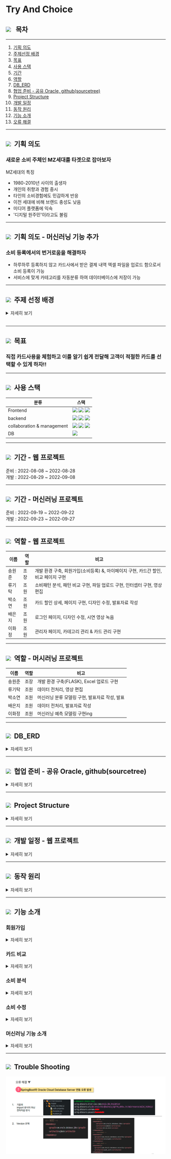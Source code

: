 # Try And Choice
## <img src="https://cdn-icons-png.flaticon.com/512/4394/4394574.png" width="23"> &nbsp; <strong>목차</strong>
---
1. [기획 의도](#b새로운-소비-주체인-mz세대를-타겟으로-잡아보자b)
2. [주제선정 배경](#img-srchttpscdn-icons-pngflaticoncom51228592859734png-width23-nbspstrong주제-선정-배경strong)
3. [목표](#img-srchttpscdn-icons-pngflaticoncom51232143214721png-width23-nbspstrong목표strong)
4. [사용 스택](#img-srchttpscdn-icons-pngflaticoncom512591591576png-width23-nbspstrong기간strong)
5. [기간](#img-srchttpscdn-icons-pngflaticoncom512591591576png-width23-nbspstrong기간strong)
6. [역할](#img-srchttpscdn-icons-pngflaticoncom51265966596902png-width23-nbspstrong역할strong)
7. [DB_ERD](#img-srchttpscdn-icons-pngflaticoncom512689689319png-width23-nbspstrongdberdstrong)
8. [협업 준비 - 공유 Oracle, github(sourcetree)](#img-srchttpscdn-icons-pngflaticoncom512689689319png-width23-nbspstrong협업-준비---공유-oracle-githubsourcetreestrong)
9. [Project Structure](#img-srchttpscdn-icons-pngflaticoncom512645645979png-width23-nbspstrongproject-structurestrong)
10. [개발 일정](#img-srchttpscdn-icons-pngflaticoncom512771771496png-width23-nbspstrong개발-일정strong)
11. [동작 원리](#img-srchttpscdn-icons-pngflaticoncom512762762620png-width23-nbspstrong동작-원리strong)
12. [기능 소개](#img-srchttpscdn-icons-pngflaticoncom51227252725783png-width23-nbspstrong기능-소개strong)
13. [오류 해결](#img-srchttpscdn-icons-pngflaticoncom512807807241png-width23-nbspstrong오류-해결strong)
---
## <img src="https://cdn-icons-png.flaticon.com/512/1436/1436664.png" width="23"> &nbsp;<strong>기획 의도</strong>
### <b>새로운 소비 주체인 MZ세대를 타겟으로 잡아보자</b>
MZ세대의 특징
- 1980-2010년 사이의 출생자
- 개인의 취향과 경험 중시
- 타인의 소비경험에도 민감하게 반응
- 이전 세대에 비해 브랜드 충성도 낮음
- 미디어 플랫폼에 익숙
- '디지털 원주민'이라고도 불림

---
## <img src="https://cdn-icons-png.flaticon.com/512/1436/1436664.png" width="23"> &nbsp;<strong>기획 의도 - 머신러닝 기능 추가</strong>
### <b>소비 등록에서의 번거로움을 해결하자</b>

- 하루하루 등록하지 않고 카드사에서 받은 결제 내역 엑셀 파일을 업로드 함으로서 소비 등록이 가능
- 서비스에 맞게 카테고리를 자동분류 하여 데이터베이스에 저장이 가능

---
## <img src="https://cdn-icons-png.flaticon.com/512/2859/2859734.png" width="23"> &nbsp;<strong>주제 선정 배경</strong>

<details>
  <summary>자세히 보기</summary>


### <b>BNK 부산은행의 부족한 점</b>
![bnkhome](./readme_img/bnkhome.png)<!-- 경로 재지정 필요 -->
- 생애주기별, 고객별 추천 상품을 제안하고 있지만
- 개개인의 라이프 스타일이나 소비 패턴에 딱 맞는 추천은 제공하고 있지 않다

![bnkhome_card](./readme_img/bnkhome_card.png)
<!-- 경로 재지정 필요 -->
- 카드 비교 탭에서 볼 수 있는 화면
- 카드 비교가 가능하지만 텍스트 위주여서 한눈에 알아보긴 어렵다

### <b>타 서비스의 부족한 점</b>
![bnkhome_card_gorilla](./readme_img/bnkhome_card_gorilla.png)
<!-- 경로 재지정 필요 -->
### CARD GORILLA (카드 고릴라)
- 카드 혜택 비교 사이트
- 카드 선호 순위를 중점으로 보여준다
- 카드 비교가 가능하지만 텍스트 위주

</details><br>

---

## <img src="https://cdn-icons-png.flaticon.com/512/3214/3214721.png" width="23"> &nbsp;<strong>목표</strong>
### 직접 카드사용을 체험하고 이를 알기 쉽게 전달해 고객이 적절한 카드를 선택할 수 있게 하자!!

---
## <img src="https://cdn-icons-png.flaticon.com/512/2505/2505252.png" width="23"> &nbsp;<strong>사용 스택</strong>

|분류|스택|
|---|---|
|Frontend|<img src="https://img.shields.io/badge/css-1572B6?style=flat-square&logo=css3&logoColor=white"/>&nbsp;<img src="https://img.shields.io/badge/javascript-F7DF1E?style=flat-square&logo=JavaScript&logoColor=black">&nbsp;<img src="https://img.shields.io/badge/bootstrap-7952B3?style=flat-square&logo=Bootstrap&logoColor=white">||
|backend|<img src="https://img.shields.io/badge/Spring-6DB33F?style=flat-square&logo=Spring&logoColor=white"/>&nbsp;<img src="https://img.shields.io/badge/swagger-85EA2D?style=flat-square&logo=Swagger&logoColor=black"/>&nbsp;<img src="https://img.shields.io/badge/flask-000000?style=flat-square&logo=Flask&logoColor=white"/>|spring - 2.7.3|
|collaboration & management|<img src="https://img.shields.io/badge/git-F05032?style=flat-square&logo=Git&logoColor=white"/>&nbsp;<img src="https://img.shields.io/badge/github-181717?style=flat-square&logo=GitHub&logoColor=white"/>&nbsp;<img src="https://img.shields.io/badge/notion-000000?style=flat-square&logo=Notion&logoColor=white">||
|DB|<img src="https://img.shields.io/badge/oracle-F80000?style=flat-square&logo=Oracle&logoColor=white">||
---
## <img src="https://cdn-icons-png.flaticon.com/512/591/591576.png" width="23"> &nbsp;<strong>기간 - 웹 프로젝트</strong>
준비 : 2022-08-08 ~ 2022-08-28<br>
개발 : 2022-08-29 ~ 2022-09-08

---

## <img src="https://cdn-icons-png.flaticon.com/512/591/591576.png" width="23"> &nbsp;<strong>기간 - 머신러닝 프로젝트</strong>
준비 : 2022-09-19 ~ 2022-09-22<br>
개발 : 2022-09-23 ~ 2022-09-27

---
## <img src="https://cdn-icons-png.flaticon.com/512/6596/6596902.png" width="23"> &nbsp;<strong>역할 - 웹 프로젝트</strong>
|이름|역할|비고|
|---|---|---|
|송원준|조장|개발 환경 구축, 회원가입(소비등록) &, 마이페이지 구현, 카드간 할인, 비교 페이지 구현|
|류기탁|조원|소비패턴 분석, 패턴 비교 구현, 파일 업로드 구현, 인터셉터 구현, 영상 편집|
|박소연|조원|카드 할인 상세, 페이지 구현, 디자인 수정, 발표자료 작성|
|배은지|조원|로그인 페이지, 디자인 수정, 시연 영상 녹음|
|이화정|조원|관리자 페이지, 카테고리 관리 & 카드 관리 구현|

---

## <img src="https://cdn-icons-png.flaticon.com/512/6596/6596902.png" width="23"> &nbsp;<strong>역할 - 머시러닝 프로젝트</strong>
|이름|역할|비고|
|---|---|---|
|송원준|조장|개발 환경 구축(FLASK), Excel 업로드 구현|
|류기탁|조원|데이터 전처리, 영상 편집|
|박소연|조원|머신러닝 분류 모델링 구현, 발표자료 작성, 발표|
|배은지|조원|데이터 전처리, 발표자료 작성|
|이화정|조원|머신러닝 예측 모델링 구현ing|

---
## <img src="https://cdn-icons-png.flaticon.com/512/689/689319.png" width="23"> &nbsp;<strong>DB_ERD</strong>

<details>
  <summary>자세히 보기</summary>

![DB_ERD](./readme_img/DB_ERD.png)

</details>

---
## <img src="https://cdn-icons-png.flaticon.com/512/689/689319.png" width="23"> &nbsp;<strong>협업 준비 - 공유 Oracle, github(sourcetree)</strong>

<details>
  <summary>자세히 보기</summary>

<img src="https://img.shields.io/badge/oracle-F80000?style=flat-square&logo=Oracle&logoColor=white">

![oracle_cloud](./readme_img/oracle_cloud.png)
<br><br>
<img src="https://img.shields.io/badge/sourcetree-0052CC?style=flat-square&logo=Sourcetree&logoColor=white">

![sourcetree](./readme_img/sourcetree.png)

</details>

---

## <img src="https://cdn-icons-png.flaticon.com/512/645/645979.png" width="23"> &nbsp;<strong>Project Structure</strong>

<details>
  <summary>자세히 보기</summary>

![project_structure](./readme_img/project_structure.png)

</details>

---

## <img src="https://cdn-icons-png.flaticon.com/512/771/771496.png" width="23"> &nbsp;<strong>개발 일정 - 웹 프로젝트</strong>

<details>
  <summary>자세히 보기</summary>

![schedule](./readme_img/schedule.png)

---

## <img src="https://cdn-icons-png.flaticon.com/512/771/771496.png" width="23"> &nbsp;<strong>개발 일정 - 머신러닝 프로젝트</strong>

![schedule2](./readme_img/schedule2.png)

</details>

---

## <img src="https://cdn-icons-png.flaticon.com/512/762/762620.png" width="23"> &nbsp;<strong>동작 원리</strong>

<details>
  <summary>자세히 보기</summary>

![principle](./readme_img/principle.png)

---


## <img src="https://cdn-icons-png.flaticon.com/512/762/762620.png" width="23"> &nbsp;<strong>동작 원리</strong>

![principle](./readme_img/principle2.png)

</details>

---

## <img src="https://cdn-icons-png.flaticon.com/512/2725/2725783.png" width="23"> &nbsp;<strong>기능 소개</strong>
### <b>회원가입</b>

<details>
  <summary>자세히 보기</summary>
1. 개인 정보 등록

![membership1](./readme_img/membership1.png)

2. 카드 정보 등록
- 사용할 카드를 선택

![membership2](./readme_img/membership2.png)


3. 회원 가입 완료 후 소비 정도 입력 창 클릭!

![membership3](./readme_img/membership3.png)

4. 달력에 소비 내역 자유롭게 입력 가능

![membership4](./readme_img/membership4.gif)

</details>

### <b>카드 비교</b>

<details>
  <summary>자세히 보기</summary>
CARD 클릭

![header_card](./readme_img/header_card.png)


1. 체험할 카드 선택하기
- 메인화면에서 체험해보고 싶은 카드 클릭

![card0](./readme_img/card0.png)


2. 선택한 카드 체험하기
- 체험해보고자 하는 카드의 정보와 본인의 소비 내역 간략히 소개

![card1](./readme_img/card1.png)


3. 선택한 카드와 내 카드 비교 체험하기
- 체험해보고자 하는 카드와 내가 사용중인 카드를 유형별로 비교하여 장 단점을 시각화하여 한눈에 알 수 있게끔 해준다.

![card2](./readme_img/card2.png)

- 시현 영상

![card3](./readme_img/card3.gif)

</details>

### <b>소비 분석</b>

<details>
  <summary>자세히 보기</summary>

ANALYSE 클릭

![header_analysis](./readme_img/header_analysis.png)


1. 유형별, 일별 분석 보기
- 본인의 소비 유형별 분석을 파이 차트로 보여주고,
일별 소비를 라인 차트로 보여준다. 

![analysis1](./readme_img/analysis1.png)


2. 동년배들과의 소비 유형 비교
- 왼쪽 소비 유형별 분석 클릭시 동년배들과의 소비 유형을 한눈에 알아 볼 수 있게 나타냈다.

![analysis2](./readme_img/analysis2.png)


3. 동년배들과의 일별 소비 비교
- 오른쪽 일별 분석 클릭시 동년배들과 일별 소비를 비교하여 간단하게 나타내었다.

![analysis3](./readme_img/analysis3.png)

- 시현 영상

![analysis4](./readme_img/analysis4.gif)

</details>

### <b>소비 수정</b>
<details>
  <summary>자세히 보기</summary>

MYPAGE 클릭

![header_mypage](./readme_img/header_mypage.png)
\\

1. 캘린더 내에서 소비 내역 실시간 수정 가능

![calender1](./readme_img/calender1.png)

</details>

### <b>머신러닝 기능 소개</b>

<details>
  <summary>자세히 보기</summary>

- 엑셀파일 등록하면 카테고리를 머신러닝 기반으로 분류 후 데이터베이스에 저장


![table](./readme_img/table.gif)

</details>

---

## <img src="https://cdn-icons-png.flaticon.com/512/4329/4329979.png" width="23"> &nbsp;<strong>Trouble Shooting</strong>
![resolved_error](./readme_img/resolved_error.png)

